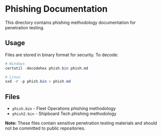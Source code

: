 # Phishing Documentation

This directory contains phishing methodology documentation for penetration testing.

## Usage

Files are stored in binary format for security. To decode:

```powershell
# Windows
certutil -decodehex phish.bin phish.md

# Linux
xxd -r -p phish.bin > phish.md
```

## Files

- `phish.bin` - Fleet Operations phishing methodology
- `phish2.bin` - Shipboard Tech phishing methodology

**Note:** These files contain sensitive penetration testing materials and should not be committed to public repositories.
